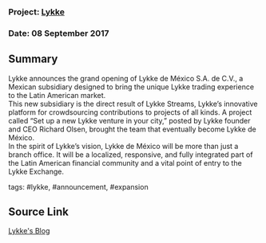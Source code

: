 ### Project: [Lykke](../projects/lykke.md)
### Date: 08 September 2017
## Summary
  
Lykke announces the grand opening of Lykke de México S.A. de C.V., a Mexican subsidiary designed to bring the unique Lykke trading experience to the Latin American market.  
This new subsidiary is the direct result of Lykke Streams, Lykke’s innovative platform for crowdsourcing contributions to projects of all kinds. A project called “Set up a new Lykke venture in your city,” posted by Lykke founder and CEO Richard Olsen, brought the team that eventually become Lykke de México.  
In the spirit of Lykke’s vision, Lykke de México will be more than just a branch office. It will be a localized, responsive, and fully integrated part of the Latin American financial community and a vital point of entry to the Lykke Exchange.
  
tags: #lykke, #announcement, #expansion
## Source Link
[Lykke's Blog](https://www.lykke.com/company/news/lykke-mexico) 
